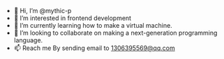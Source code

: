 - 👋 Hi, I’m @mythic-p
- 👀 I’m interested in frontend development
- 🌱 I’m currently learning how to make a virtual machine.
- 💞️ I’m looking to collaborate on making a next-generation programming language.
- 📫 Reach me By sending email to 1306395569@qq.com

<!---
mythic-p/mythic-p is a ✨ special ✨ repository because its `README.md` (this file) appears on your GitHub profile.
You can click the Preview link to take a look at your changes.
--->
